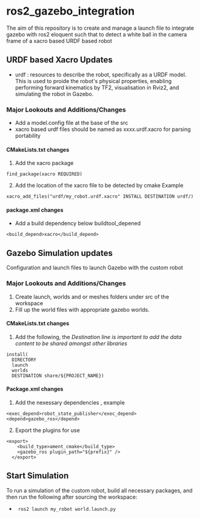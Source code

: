 # ros2_gazebo_integration

The aim of this repository is to create and manage a launch file to integrate gazebo with ros2 eloquent such that to detect a white ball in the camera frame of a xacro based URDF based robot

## URDF based Xacro Updates
- urdf : resources to describe the robot, specifically as a URDF model. This is used to proide the robot's physical properties, enabling performing forward kinematics by TF2, visualisation in Rviz2, and simulating the robot in Gazebo.
### Major Lookouts and Additions/Changes
- Add a model.config file at the base of the src
- xacro based urdf files should be named as xxxx.urdf.xacro for parsing portability
#### CMakeLists.txt changes 
1. Add the xacro package 
```
find_package(xacro REQUIRED)
```
2. Add the location of the xacro file to be detected by cmake 
Example 
```
xacro_add_files("urdf/my_robot.urdf.xacro" INSTALL DESTINATION urdf/)
```

#### package.xml changes 
- Add a build dependency below buildtool_depened
```
<build_depend>xacro</build_depend>
```

<!-- boldbot_gazebo_plugin - plugin for Gazebo that exposes control and
sensor topics to interact with a simulated version of the BoldBot. -->

## Gazebo Simulation updates
Configuration and launch files to launch Gazebo with the custom robot

### Major Lookouts and Additions/Changes
1. Create launch, worlds and or meshes folders under src of the workspace
2. Fill up the world files with appropriate gazebo worlds. 
#### CMakeLists.txt changes 
1. Add the following, the *Destination line is important to add the data content to be shared amongst other libraries*
```
install(
  DIRECTORY 
  launch 
  worlds
  DESTINATION share/${PROJECT_NAME})

```

#### Package.xml changes 
1. Add the nexessary dependencies , example
```
<exec_depend>robot_state_publisher</exec_depend>
<depend>gazebo_ros</depend>
```
2. Export the plugins for use
```
<export>
    <build_type>ament_cmake</build_type>
    <gazebo_ros plugin_path="${prefix}" />
  </export>
```


## Start Simulation
To run a simulation of the custom robot, build all necessary packages, and then run the following after sourcing the workspace:
- ``` ros2 launch my_robot world.launch.py```